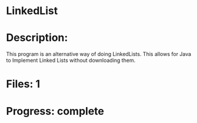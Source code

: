 # LinkedList
# Description:
This program is an alternative way of doing LinkedLists. This allows for Java to Implement Linked Lists without downloading them.
# Files: 1
# Progress: complete
